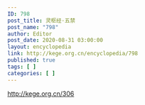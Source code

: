 ```yaml
---
ID: 798
post_title: 灵枢经·五禁
post_name: "798"
author: Editor
post_date: 2020-08-31 03:00:00
layout: encyclopedia
link: http://kege.org.cn/encyclopedia/798
published: true
tags: [ ]
categories: [ ]
---
```

http://kege.org.cn/306